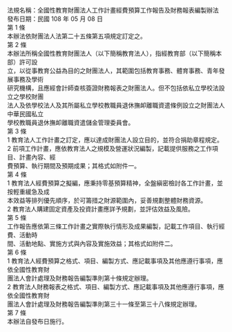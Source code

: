 法規名稱：全國性教育財團法人工作計畫經費預算工作報告及財務報表編製辦法  
發布日期：民國 108 年 05 月 08 日  
第 1 條  
本辦法依財團法人法第二十五條第五項規定訂定之。  
第 2 條  
本辦法所稱全國性教育財團法人（以下簡稱教育法人），指經教育部（以下簡稱本部）許可設  
立，以從事教育公益為目的之財團法人，其範圍包括教育事務、體育事務、青年發展事務及學術  
研究機構，且應經會計師查核簽證財務報表之財團法人。但不包括依私立學校法設立之學校財團  
法人及依學校法人及其所屬私立學校教職員退休撫卹離職資遣條例設立之財團法人中華民國私立  
學校教職員退休撫卹離職資遣儲金管理委員會。  
第 3 條  
1 教育法人工作計畫之訂定，應以達成財團法人設立目的，並符合捐助章程規定。  
2 前項工作計畫，應依教育法人之規模及營運狀況編製，記載提供服務之工作項目、計畫內容、經  
費預算、執行期間及預期成果；其格式如附件一。  
第 4 條  
1 教育法人經費預算之擬編，應秉持零基預算精神，全盤縝密檢討各工作計畫，並按輕重緩急及成  
本效益等排列優先順序，於可籌措之財源範圍內，妥善規劃整體財務資源。  
2 教育法人購建固定資產及投資計畫應詳予規劃，並評估效益及風險。  
第 5 條  
工作報告應依第三條工作計畫之實際執行情形及成果編製，記載工作項目、執行經費、活動時  
間、活動地點、實施方式與內容及實施效益；其格式如附件二。  
第 6 條  
1 教育法人經費預算之格式、項目、編製方式、應記載事項及其他應遵行事項，應依全國性教育財  
團法人會計處理及財務報告編製準則第十條規定辦理。  
2 教育法人財務報表之格式、項目、編製方式、應記載事項及其他應遵行事項，應依全國性教育財  
團法人會計處理及財務報告編製準則第三十一條至第三十八條規定辦理。  
第 7 條  
本辦法自發布日施行。  


